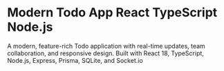 # Modern Todo App React TypeScript Node.js
A modern, feature-rich Todo application with real-time updates, team collaboration, and responsive design. Built with React 18, TypeScript, Node.js, Express, Prisma, SQLite, and Socket.io
